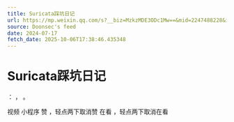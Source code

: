 ```yaml
---
title: Suricata踩坑日记
url: https://mp.weixin.qq.com/s?__biz=MzkzMDE3ODc1Mw==&mid=2247488228&idx=2&sn=fc1e2e216745f6f18a6172566b37a8ea
source: Doonsec's feed
date: 2024-07-17
fetch_date: 2025-10-06T17:38:46.435348
---
```


# Suricata踩坑日记

：
，
。

视频
小程序
赞
，轻点两下取消赞
在看
，轻点两下取消在看